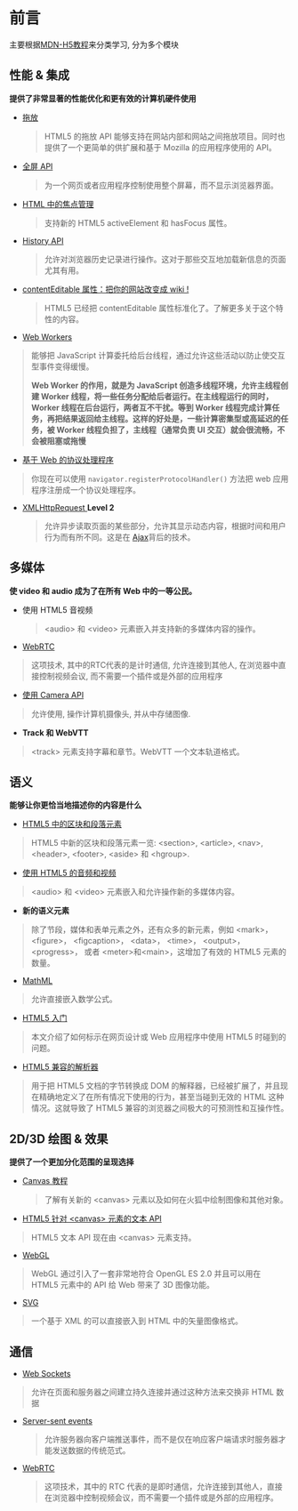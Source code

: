 # 前言

主要根据[MDN-H5教程]( https://developer.mozilla.org/zh-CN/docs/Web/Guide/HTML/HTML5 )来分类学习, 分为多个模块



## 性能 & 集成

**提供了非常显著的性能优化和更有效的计算机硬件使用**

* [拖放](https://developer.mozilla.org/zh-CN/docs/DragDrop/Drag_and_Drop)

  > HTML5 的拖放 API 能够支持在网站内部和网站之间拖放项目。同时也提供了一个更简单的供扩展和基于 Mozilla 的应用程序使用的 API。

* [全屏 API](https://developer.mozilla.org/zh-CN/docs/DOM/Using_fullscreen_mode)

  > 为一个网页或者应用程序控制使用整个屏幕，而不显示浏览器界面。

* [HTML 中的焦点管理](https://developer.mozilla.org/zh-CN/docs/HTML/Focus_management_in_HTML)

  > 支持新的 HTML5 activeElement 和 hasFocus 属性。

* [History API](https://developer.mozilla.org/zh-CN/docs/DOM/Manipulating_the_browser_history)

  > 允许对浏览器历史记录进行操作。这对于那些交互地加载新信息的页面尤其有用。

* [contentEditable 属性：把你的网站改变成 wiki !](https://developer.mozilla.org/zh-CN/docs/HTML/Content_Editable)

  > HTML5 已经把 contentEditable 属性标准化了。了解更多关于这个特性的内容。

*  [Web Workers](https://developer.mozilla.org/zh-CN/docs/DOM/Using_web_workers) 

  > 能够把 JavaScript 计算委托给后台线程，通过允许这些活动以防止使交互型事件变得缓慢。 
  >
  > **Web Worker 的作用，就是为 JavaScript 创造多线程环境，允许主线程创建 Worker 线程，将一些任务分配给后者运行。在主线程运行的同时，Worker 线程在后台运行，两者互不干扰。等到 Worker 线程完成计算任务，再把结果返回给主线程。这样的好处是，一些计算密集型或高延迟的任务，被 Worker 线程负担了，主线程（通常负责 UI 交互）就会很流畅，不会被阻塞或拖慢**

*  [基于 Web 的协议处理程序](https://developer.mozilla.org/zh-CN/docs/Web-based_protocol_handlers) 

  >  你现在可以使用 `navigator.registerProtocolHandler()` 方法把 web 应用程序注册成一个协议处理程序。 

* [XMLHttpRequest ](https://developer.mozilla.org/zh-CN/docs/Web/API/XMLHttpRequest) **Level 2**

  > 允许异步读取页面的某些部分，允许其显示动态内容，根据时间和用户行为而有所不同。这是在 [Ajax](https://developer.mozilla.org/zh-CN/docs/AJAX)背后的技术。


## 多媒体

**使 video 和 audio 成为了在所有 Web 中的一等公民。**

* 使用 HTML5 音视频

  > \<audio> 和 \<video> 元素嵌入并支持新的多媒体内容的操作。

*  [WebRTC](https://developer.mozilla.org/zh-CN/docs/WebRTC) 

  > 这项技术, 其中的RTC代表的是计时通信, 允许连接到其他人, 在浏览器中直接控制视频会议, 而不需要一个插件或是外部的应用程序

*  [使用 Camera API](https://developer.mozilla.org/zh-CN/docs/DOM/Using_the_Camera_API) 

  > 允许使用, 操作计算机摄像头, 并从中存储图像.
  
*  **Track 和 WebVTT** 

  >  \<track> 元素支持字幕和章节。WebVTT 一个文本轨道格式。



## 语义

**能够让你更恰当地描述你的内容是什么**

*  [HTML5 中的区块和段落元素](https://developer.mozilla.org/zh-CN/docs/Web/Guide/HTML/Sections_and_Outlines_of_an_HTML5_document) 

  > HTML5 中新的区块和段落元素一览: \<section>, \<article>, \<nav>, \<header>, \<footer>, \<aside> 和 \<hgroup>.

*  [使用 HTML5 的音频和视频](https://developer.mozilla.org/zh-CN/docs/Web/Guide/HTML/Using_HTML5_audio_and_video) 

  > \<audio> 和 \<video> 元素嵌入和允许操作新的多媒体内容。

*  **新的语义元素** 

  > 除了节段，媒体和表单元素之外，还有众多的新元素，例如 \<mark>， \<figure>， \<figcaption>， \<data>， \<time>， \<output>， \<progress>， 或者 \<meter>和\<main>，这增加了有效的 HTML5 元素的数量。

*  [MathML](https://developer.mozilla.org/zh-CN/docs/MathML) 

  >  允许直接嵌入数学公式。 

*  [HTML5 入门](https://developer.mozilla.org/zh-CN/docs/Web/Guide/HTML/HTML5/Introduction_to_HTML5) 

  >  本文介绍了如何标示在网页设计或 Web 应用程序中使用 HTML5 时碰到的问题。 

*  [HTML5 兼容的解析器](https://developer.mozilla.org/zh-CN/docs/HTML/HTML5/HTML5_Parser) 

  >  用于把 HTML5 文档的字节转换成 DOM 的解释器，已经被扩展了，并且现在精确地定义了在所有情况下使用的行为，甚至当碰到无效的 HTML 这种情况。这就导致了 HTML5 兼容的浏览器之间极大的可预测性和互操作性。



## 2D/3D 绘图 & 效果

**提供了一个更加分化范围的呈现选择**

* [Canvas 教程](https://developer.mozilla.org/zh-CN/docs/Canvas_tutorial)

  > 了解有关新的 \<canvas> 元素以及如何在火狐中绘制图像和其他对象。

*  [HTML5 针对 \<canvas> 元素的文本 API](https://developer.mozilla.org/zh-CN/docs/Drawing_text_using_a_canvas) 

  > HTML5 文本 API 现在由 \<canvas> 元素支持。

*  [WebGL](https://developer.mozilla.org/zh-CN/docs/WebGL) 

  > WebGL 通过引入了一套非常地符合 OpenGL ES 2.0 并且可以用在 HTML5 <canvas> 元素中的 API 给 Web 带来了 3D 图像功能。

*  [SVG](https://developer.mozilla.org/zh-CN/docs/SVG) 

  > 一个基于 XML 的可以直接嵌入到 HTML 中的矢量图像格式。



## 通信

*  [Web Sockets](https://developer.mozilla.org/zh-CN/docs/WebSockets) 

  > 允许在页面和服务器之间建立持久连接并通过这种方法来交换非 HTML 数据

* [Server-sent events](https://developer.mozilla.org/zh-CN/docs/Server-sent_events/Using_server-sent_events)

  > 允许服务器向客户端推送事件，而不是仅在响应客户端请求时服务器才能发送数据的传统范式。

* [WebRTC](https://developer.mozilla.org/zh-CN/docs/WebRTC)

  > 这项技术，其中的 RTC 代表的是即时通信，允许连接到其他人，直接在浏览器中控制视频会议，而不需要一个插件或是外部的应用程序。